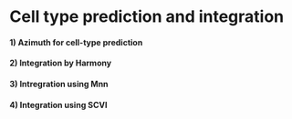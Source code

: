 # Cell type prediction and integration

#### 1) Azimuth for cell-type prediction
#### 2) Integration by Harmony
#### 3) Intregration using Mnn
#### 4) Integration using SCVI
